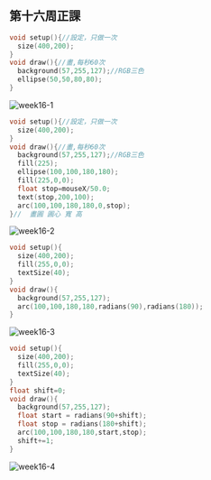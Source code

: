 ## 第十六周正課

```c
void setup(){//設定，只做一次
  size(400,200);
}
void draw(){//畫,每秒60次
  background(57,255,127);//RGB三色
  ellipse(50,50,80,80);
}
```
![week16-1](https://user-images.githubusercontent.com/71545492/121619449-343bad80-ca9b-11eb-89df-f2f5b276f5d2.png)

```c
void setup(){//設定，只做一次
  size(400,200);
}
void draw(){//畫,每秒60次
  background(57,255,127);//RGB三色
  fill(225);
  ellipse(100,100,180,180);
  fill(225,0,0);
  float stop=mouseX/50.0;
  text(stop,200,100);
  arc(100,100,180,180,0,stop);
}//  畫圓 圓心 寬 高
```
![week16-2](https://user-images.githubusercontent.com/71545492/121619293-f2126c00-ca9a-11eb-8c7a-2df59403346e.png)

```c
void setup(){
  size(400,200);
  fill(255,0,0);
  textSize(40);
}
void draw(){
  background(57,255,127);
  arc(100,100,180,180,radians(90),radians(180));
}
```
![week16-3](https://user-images.githubusercontent.com/71545492/121621781-6e0eb300-ca9f-11eb-9517-c7b5274e8783.png)

```c
void setup(){
  size(400,200);
  fill(255,0,0);
  textSize(40);
}
float shift=0;
void draw(){
  background(57,255,127);
  float start = radians(90+shift);
  float stop = radians(180+shift);
  arc(100,100,180,180,start,stop);
  shift+=1;
}
```
![week16-4](https://user-images.githubusercontent.com/71545492/121622985-77008400-caa1-11eb-8330-40ebd14ef9de.png)
